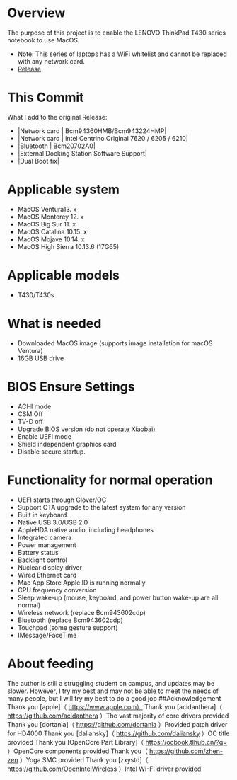 # Overview
 The purpose of this project is to enable the LENOVO ThinkPad T430 series notebook to use MacOS.
- Note: This series of laptops has a WiFi whitelist and cannot be replaced with any network card.
- [Release](https://github.com/hqnicolas/T430-Thinkpad-OpenCore/releases/tag/T430-Opencore)
# This Commit
What I add to the original Release:
- |Network card | Bcm94360HMB/Bcm943224HMP|
- |Network card | intel Centrino Original 7620 / 6205 / 6210|
- |Bluetooth | Bcm20702A0|
- |External Docking Station Software Support|
- |Dual Boot fix|

# Applicable system
- MacOS Ventura13. x
- MacOS Monterey 12. x
- MacOS Big Sur 11. x
- MacOS Catalina 10.15. x
- MacOS Mojave 10.14. x
- MacOS High Sierra 10.13.6 (17G65)
# Applicable models
- T430/T430s
# What is needed
- Downloaded MacOS image (supports image installation for macOS Ventura)
- 16GB USB drive
# BIOS Ensure Settings
- ACHI mode
- CSM Off
- TV-D off
- Upgrade BIOS version (do not operate Xiaobai)
- Enable UEFI mode
- Shield independent graphics card
- Disable secure startup.
# Functionality for normal operation
- UEFI starts through Clover/OC
- Support OTA upgrade to the latest system for any version
- Built in keyboard
- Native USB 3.0/USB 2.0
- AppleHDA native audio, including headphones
- Integrated camera
- Power management
- Battery status
- Backlight control
- Nuclear display driver
- Wired Ethernet card
- Mac App Store Apple ID is running normally
- CPU frequency conversion
- Sleep wake-up (mouse, keyboard, and power button wake-up are all normal)
- Wireless network (replace Bcm943602cdp)
- Bluetooth (replace Bcm943602cdp)
- Touchpad (some gesture support)
- IMessage/FaceTime

# About feeding
The author is still a struggling student on campus, and updates may be slower. However, I try my best and may not be able to meet the needs of many people, but I will try my best to do a good job
##Acknowledgement
Thank you [apple]（ https://www.apple.com）
Thank you [acidanthera]（ https://github.com/acidanthera ）The vast majority of core drivers provided
Thank you [dortania]（ https://github.com/dortania ）Provided patch driver for HD4000
Thank you [daliansky]（ https://github.com/daliansky ）OC title provided
Thank you [OpenCore Part Library]（ https://ocbook.tlhub.cn/?q= ）OpenCore components provided
Thank you（ https://github.com/zhen-zen ）Yoga SMC provided
Thank you [zxystd]（ https://github.com/OpenIntelWireless ）Intel WI-FI driver provided
